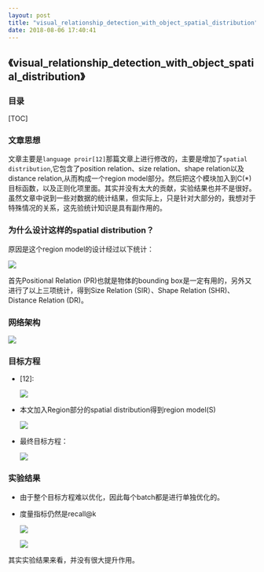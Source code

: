 ```yaml
---
layout: post
title: "visual_relationship_detection_with_object_spatial_distribution"
date: 2018-08-06 17:40:41
---
```



## 《visual_relationship_detection_with_object_spatial_distribution》

### 目录
[TOC]

### 文章思想

​	文章主要是`language proir[12]`那篇文章上进行修改的，主要是增加了`spatial distribution`,它包含了position relation、size relation、shape relation以及distance relation,从而构成一个region model部分。然后把这个模块加入到C(*)目标函数，以及正则化项里面。其实并没有太大的贡献，实验结果也并不是很好。虽然文章中说到一些对数据的统计结果，但实际上，只是针对大部分的，我想对于特殊情况的关系，这先验统计知识是具有副作用的。



### 为什么设计这样的spatial distribution？

原因是这个region model的设计经过以下统计：

![](https://ws1.sinaimg.cn/large/005IsqTWly1fu104p7p01j30te09rq4m.jpg)

首先Positional Relation (PR)也就是物体的bounding box是一定有用的，另外又进行了以上三项统计，得到Size Relation (SIR）、Shape Relation (SHR)、Distance Relation (DR)。

### 网络架构

![](https://ws1.sinaimg.cn/large/005IsqTWly1fu10568a7fj30t40fq102.jpg)

### 目标方程

- [12]:

  ![](https://ws1.sinaimg.cn/large/005IsqTWly1fu1066qrnyj30dw04c0tg.jpg)

- 本文加入Region部分的spatial distribution得到region model(S)

  ![](https://ws1.sinaimg.cn/large/005IsqTWly1fu106j9241j30er01zdfw.jpg)

- 最终目标方程：

  ![](https://ws1.sinaimg.cn/large/005IsqTWly1fu106vqqogj30ei07xdgt.jpg)

  


### 实验结果 

- 由于整个目标方程难以优化，因此每个batch都是进行单独优化的。

- 度量指标仍然是recall@k

  ![](https://ws1.sinaimg.cn/large/005IsqTWly1fu10767rc8j30er07gab4.jpg)

  ![](https://ws1.sinaimg.cn/large/005IsqTWly1fu107ml705j30u807fmz9.jpg)

其实实验结果来看，并没有很大提升作用。